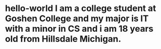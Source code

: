 # hello-world I am a college student at Goshen College and my major is IT with a minor in CS and i am 18 years old from Hillsdale Michigan.
